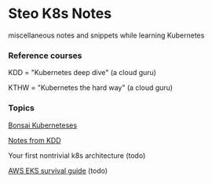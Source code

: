 # Steo K8s Notes

miscellaneous notes and snippets while learning Kubernetes

### Reference courses

KDD = "Kubernetes deep dive" (a cloud guru)

KTHW = "Kubernetes the hard way" (a cloud guru)

### Topics

[Bonsai Kuberneteses](guides/bonsai.md)

[Notes from KDD](guides/kdd.md)

Your first nontrivial k8s architecture (todo)

[AWS EKS survival guide](guides/eks.md) (todo)
